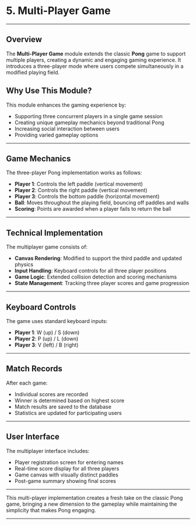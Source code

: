 # 5. Multi-Player Game

---

## Overview
The **Multi-Player Game** module extends the classic **Pong** game to support multiple players, creating a dynamic and engaging gaming experience. It introduces a three-player mode where users compete simultaneously in a modified playing field.

## Why Use This Module?
This module enhances the gaming experience by:

- Supporting three concurrent players in a single game session
- Creating unique gameplay mechanics beyond traditional Pong
- Increasing social interaction between users
- Providing varied gameplay options

---

## Game Mechanics
The three-player Pong implementation works as follows:

- **Player 1**: Controls the left paddle (vertical movement)
- **Player 2**: Controls the right paddle (vertical movement)
- **Player 3**: Controls the bottom paddle (horizontal movement)
- **Ball**: Moves throughout the playing field, bouncing off paddles and walls
- **Scoring**: Points are awarded when a player fails to return the ball

---

## Technical Implementation
The multiplayer game consists of:

- **Canvas Rendering**: Modified to support the third paddle and updated physics
- **Input Handling**: Keyboard controls for all three player positions
- **Game Logic**: Extended collision detection and scoring mechanisms
- **State Management**: Tracking three player scores and game progression

---

## Keyboard Controls
The game uses standard keyboard inputs:

- **Player 1**: W (up) / S (down)
- **Player 2**: P (up) / L (down)
- **Player 3**: V (left) / B (right)

---

## Match Records
After each game:

- Individual scores are recorded
- Winner is determined based on highest score
- Match results are saved to the database
- Statistics are updated for participating users

---

## User Interface
The multiplayer interface includes:

- Player registration screen for entering names
- Real-time score display for all three players
- Game canvas with visually distinct paddles
- Post-game summary showing final scores

---

This multi-player implementation creates a fresh take on the classic Pong game, bringing a new dimension to the gameplay while maintaining the simplicity that makes Pong engaging.

---

